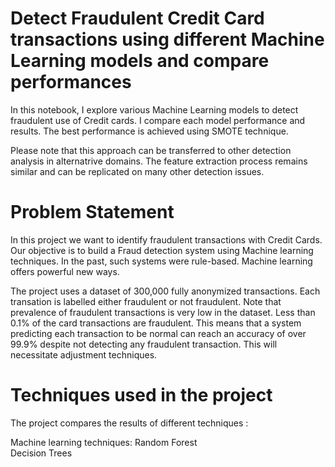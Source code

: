 # Detect Fraudulent Credit Card transactions using different Machine Learning models and compare performances

In this notebook, I explore various Machine Learning models to detect fraudulent use of Credit cards. I compare each model performance and results. The best performance is achieved using SMOTE technique.

Please note that this approach can be transferred to other detection analysis in alternatrive domains. The feature extraction process remains similar and can be replicated on many other detection issues.

# Problem Statement  
In this project we want to identify fraudulent transactions with Credit Cards. Our objective is to build a Fraud detection system using Machine learning techniques. In the past, such systems were rule-based. Machine learning offers powerful new ways.

The project uses a dataset of 300,000 fully anonymized transactions. Each transation is labelled either fraudulent or not fraudulent. Note that prevalence of fraudulent transactions is very low in the dataset. Less than 0.1% of the card transactions are fraudulent. This means that a system predicting each transaction to be normal can reach an accuracy of over 99.9% despite not detecting any fraudulent transaction. This will necessitate adjustment techniques.  

# Techniques used in the project  
The project compares the results of different techniques :

Machine learning techniques:
Random Forest  
Decision Trees
